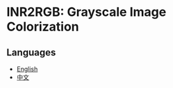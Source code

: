 # INR2RGB: Grayscale Image Colorization

## Languages

*   [English](README_en.md)
*   [中文](README_zh.md)
